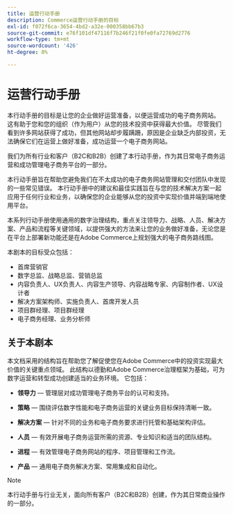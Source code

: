 ```yaml
---
title: 运营行动手册
description: Commerce运营行动手册的目标
exl-id: f072f6ca-3654-4bd2-a32e-000358bb67b3
source-git-commit: e76f101df47116f7b246f21f0fe0fa72769d2776
workflow-type: tm+mt
source-wordcount: '426'
ht-degree: 0%

---
```


# 运营行动手册

本行动手册的目标是让您的企业做好运营准备，以便运营成功的电子商务网站。 这有助于您和您的组织（作为用户）从您的技术投资中获得最大价值。 尽管我们看到许多网站获得了成功，但其他网站却步履蹒跚，原因是企业缺乏内部投资，无法确保它们在运营上做好准备，成功运营一个电子商务网站。

我们为所有行业和客户（B2C和B2B）创建了本行动手册，作为其日常电子商务运营和成功管理电子商务平台的一部分。

本行动手册旨在帮助您避免我们在不太成功的电子商务网站管理和交付团队中发现的一些常见错误。 本行动手册中的建议和最佳实践旨在与您的技术解决方案一起应用于任何行业和业务，以确保您的企业能够从您的投资中实现价值并端到端地使用平台。

本系列行动手册使用通用的数字治理结构，重点关注领导力、战略、人员、解决方案、产品和流程等关键领域，以提供强大的方法来让您的业务做好准备，无论您是在平台上部署新功能还是在Adobe Commerce上规划强大的电子商务路线图。

本剧本的目标受众包括：

- 首席营销官
- 数字总监、战略总监、营销总监
- 内容负责人、UX负责人、内容生产领导、内容战略专家、内容制作者、UX设计者
- 解决方案架构师、实施负责人、首席开发人员
- 项目群经理、项目群经理
- 电子商务经理、业务分析师

## 关于本剧本

本文档采用的结构旨在帮助您了解促使您在Adobe Commerce中的投资实现最大价值的关键重点领域。 此结构以德勤和Adobe Commerce治理框架为基础，可为数字运营和转型成功创建适当的业务环境。 它包括：

- **领导力** — 管理层对成功管理电子商务平台的认可和支持。

- **策略** — 围绕评估数字性能和电子商务运营的关键业务目标保持清晰一致。

- **解决方案** — 针对不同的业务和电子商务要求进行托管和基础架构评估。

- **人员** — 有效开展电子商务运营所需的资源、专业知识和适当的团队结构。

- **进程** — 有效管理电子商务网站的程序、项目管理和工作流。

- **产品** — 通用电子商务解决方案、常用集成和自动化。

>[!NOTE]
>
>本行动手册与行业无关，面向所有客户（B2C和B2B）创建，作为其日常商业操作的一部分。

